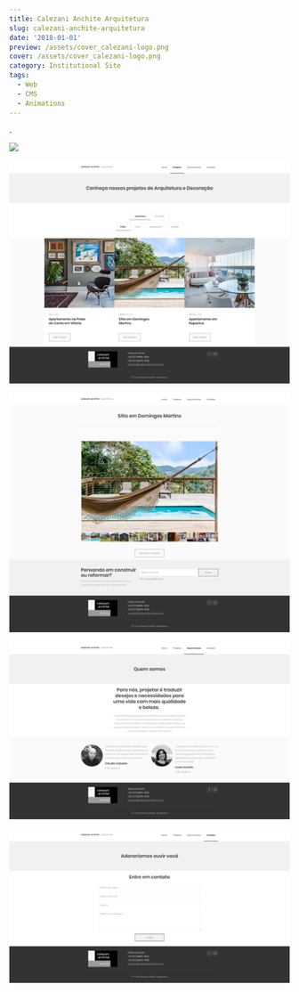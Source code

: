 ```yaml
---
title: Calezani Anchite Arquitetura
slug: calezani-anchite-arquitetura
date: '2018-01-01'
preview: /assets/cover_calezani-logo.png
cover: /assets/cover_calezani-logo.png
category: Institutional Site
tags:
  - Web
  - CMS
  - Animations
---
```


.

![](/assets/calezani_01.png)

![](/assets/calezani_02.png)

![](/assets/calezani_03.png)

![](/assets/calezani_04.png)

![](/assets/calezani_05.png)
